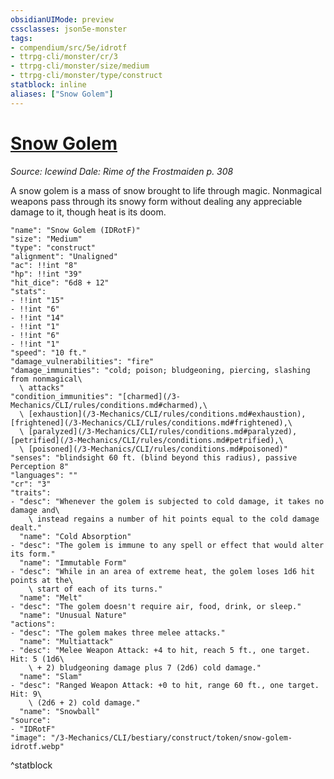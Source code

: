 ```yaml
---
obsidianUIMode: preview
cssclasses: json5e-monster
tags:
- compendium/src/5e/idrotf
- ttrpg-cli/monster/cr/3
- ttrpg-cli/monster/size/medium
- ttrpg-cli/monster/type/construct
statblock: inline
aliases: ["Snow Golem"]
---
```

# [Snow Golem](3-Mechanics\CLI\bestiary\construct/snow-golem-idrotf.md)
*Source: Icewind Dale: Rime of the Frostmaiden p. 308*  

A snow golem is a mass of snow brought to life through magic. Nonmagical weapons pass through its snowy form without dealing any appreciable damage to it, though heat is its doom.

```statblock
"name": "Snow Golem (IDRotF)"
"size": "Medium"
"type": "construct"
"alignment": "Unaligned"
"ac": !!int "8"
"hp": !!int "39"
"hit_dice": "6d8 + 12"
"stats":
- !!int "15"
- !!int "6"
- !!int "14"
- !!int "1"
- !!int "6"
- !!int "1"
"speed": "10 ft."
"damage_vulnerabilities": "fire"
"damage_immunities": "cold; poison; bludgeoning, piercing, slashing from nonmagical\
  \ attacks"
"condition_immunities": "[charmed](/3-Mechanics/CLI/rules/conditions.md#charmed),\
  \ [exhaustion](/3-Mechanics/CLI/rules/conditions.md#exhaustion), [frightened](/3-Mechanics/CLI/rules/conditions.md#frightened),\
  \ [paralyzed](/3-Mechanics/CLI/rules/conditions.md#paralyzed), [petrified](/3-Mechanics/CLI/rules/conditions.md#petrified),\
  \ [poisoned](/3-Mechanics/CLI/rules/conditions.md#poisoned)"
"senses": "blindsight 60 ft. (blind beyond this radius), passive Perception 8"
"languages": ""
"cr": "3"
"traits":
- "desc": "Whenever the golem is subjected to cold damage, it takes no damage and\
    \ instead regains a number of hit points equal to the cold damage dealt."
  "name": "Cold Absorption"
- "desc": "The golem is immune to any spell or effect that would alter its form."
  "name": "Immutable Form"
- "desc": "While in an area of extreme heat, the golem loses 1d6 hit points at the\
    \ start of each of its turns."
  "name": "Melt"
- "desc": "The golem doesn't require air, food, drink, or sleep."
  "name": "Unusual Nature"
"actions":
- "desc": "The golem makes three melee attacks."
  "name": "Multiattack"
- "desc": "Melee Weapon Attack: +4 to hit, reach 5 ft., one target. Hit: 5 (1d6\
    \ + 2) bludgeoning damage plus 7 (2d6) cold damage."
  "name": "Slam"
- "desc": "Ranged Weapon Attack: +0 to hit, range 60 ft., one target. Hit: 9\
    \ (2d6 + 2) cold damage."
  "name": "Snowball"
"source":
- "IDRotF"
"image": "/3-Mechanics/CLI/bestiary/construct/token/snow-golem-idrotf.webp"
```
^statblock